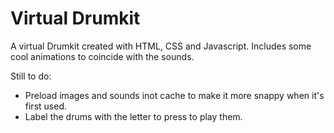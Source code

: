 # Virtual Drumkit

A virtual Drumkit created with HTML, CSS and Javascript. Includes some cool animations to coincide with the sounds.

Still to do:

- Preload images and sounds inot cache to make it more snappy when it's first used.
- Label the drums with the letter to press to play them.
